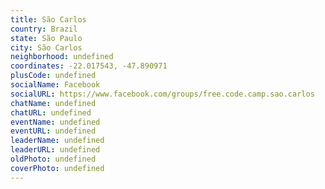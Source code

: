 ```yaml
---
title: São Carlos
country: Brazil
state: São Paulo
city: São Carlos
neighborhood: undefined
coordinates: -22.017543, -47.890971
plusCode: undefined
socialName: Facebook
socialURL: https://www.facebook.com/groups/free.code.camp.sao.carlos
chatName: undefined
chatURL: undefined
eventName: undefined
eventURL: undefined
leaderName: undefined
leaderURL: undefined
oldPhoto: undefined
coverPhoto: undefined
---
```

